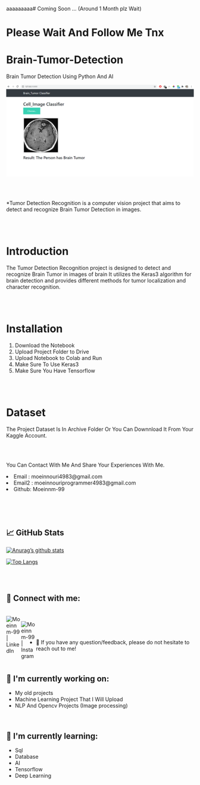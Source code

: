 aaaaaaaaa# Coming Soon ... (Around 1 Month plz Wait)




# Please Wait And Follow Me Tnx



# Brain-Tumor-Detection
Brain Tumor Detection Using Python And AI

<img src="https://github.com/moeinnm-99/Brain-Tumor-Detection/blob/main/1.PNG" align="center" alt="Brain_Tumor_Detection">

<br><br>
<p>*Tumor Detection Recognition is a computer vision project that aims to detect and recognize Brain Tumor Detection in images.</p>

<br><br>

# Introduction
<p>The Tumor Detection Recognition project is designed to detect and recognize Brain Tumor in images of brain It utilizes the Keras3 algorithm for brain detection and provides different methods for tumor localization and character recognition.</p>

<br><br>

# Installation
<ol> 
<li>Download the Notebook</li>
<li>Upload Project Folder to Drive</li>
<li>Upload Notebook to Colab and Run</li>
<li>Make Sure To Use Keras3</li>
<li>Make Sure You Have Tensorflow</li>
</ol>

<br><br>

# Dataset
<p>The Project Dataset Is In Archive Folder Or You Can Downnload It From Your Kaggle Account.</p>

<br><br>

<p>You Can Contact With Me And Share Your Experiences With Me.</p>
<li>Email : moeinnouri4983@gmail.com</li>
<li>Email2 : moeinnouriprogrammer4983@gmail.com</li>
<li>Github: Moeinnm-99</li>


<br> <br> <br>
## 📈 GitHub Stats 

[![Anurag’s github stats](https://github-readme-stats.vercel.app/api?username=moeinnm-99)](https://github.com/moeinnm-99)
 
[![Top Langs](https://github-readme-stats.vercel.app/api/top-langs/?username=moeinnm-99&layout=compact)](https://github.com/moeinnm-99)

<br> <br>

## 🤝 Connect with me:

<br>
<a href="https://www.linkedin.com/in/moein-nouri-62803731a/"><img align="left" src="https://raw.githubusercontent.com/yushi1007/yushi1007/main/images/linkedin.svg" alt="Moeinnm-99 | LinkedIn" width="40px"/></a>

<a href="https://instagram.com/moeinnm_99"><img align="left" src="https://raw.githubusercontent.com/yushi1007/yushi1007/main/images/instagram.svg" alt="Moeinnm-99 | Instagram" width="40px"/></a>

<br> <br>
- 💬 If you have any question/feedback, please do not hesitate to reach out to me!

<br>

## 🔭 I'm currently working on:

- My old projects
- Machine Learning Project That I Will Upload 
- NLP And Opencv Projects (Image processing)

<br>

## 🌱 I'm currently learning:

- Sql
- Database
- AI
- Tensorflow
- Deep Learning
